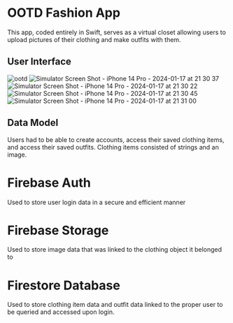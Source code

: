 # OOTD Fashion App

This app, coded entirely in Swift, serves as a virtual closet allowing users to upload pictures of their clothing and make outfits with them.

## User Interface
![ootd](https://github.com/kyshu11027/OOTD/assets/96274909/5d1ad45b-c4ca-42b9-8d7f-b771b120a519)
![Simulator Screen Shot - iPhone 14 Pro - 2024-01-17 at 21 30 37](https://github.com/kyshu11027/OOTD/assets/96274909/2c71460a-424c-4464-aee9-4f497b5659a1)
![Simulator Screen Shot - iPhone 14 Pro - 2024-01-17 at 21 30 22](https://github.com/kyshu11027/OOTD/assets/96274909/2afb5288-3cbd-421f-8ea3-636e97ff8346)
![Simulator Screen Shot - iPhone 14 Pro - 2024-01-17 at 21 30 45](https://github.com/kyshu11027/OOTD/assets/96274909/7a5da2d4-cdc7-4684-b6ae-03a3507a4d8f)
![Simulator Screen Shot - iPhone 14 Pro - 2024-01-17 at 21 31 00](https://github.com/kyshu11027/OOTD/assets/96274909/2cbebba7-e7f3-42f0-940d-e9fcb936d1ff)

## Data Model
Users had to be able to create accounts, access their saved clothing items, and access their saved outfits. Clothing items consisted of strings and an image.

# Firebase Auth
Used to store user login data in a secure and efficient manner

# Firebase Storage
Used to store image data that was linked to the clothing object it belonged to

# Firestore Database
Used to store clothing item data and outfit data linked to the proper user to be queried and accessed upon login.
